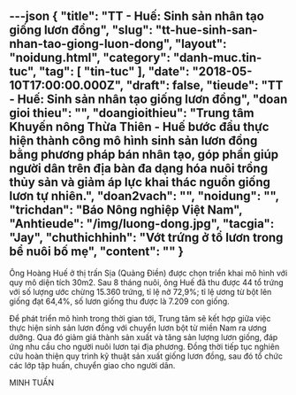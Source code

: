 ---json
{
    "title": "TT - Huế: Sinh sản nhân tạo giống lươn đồng",
    "slug": "tt-hue-sinh-san-nhan-tao-giong-luon-dong",
    "layout": "noidung.html",
    "category": "danh-muc.tin-tuc",
    "tag": [
        "tin-tuc"
    ],
    "date": "2018-05-10T17:00:00.000Z",
    "draft": false,
    "tieude": "TT - Huế: Sinh sản nhân tạo giống lươn đồng",
    "doan gioi thieu": "",
    "doangioithieu": "Trung tâm Khuyến nông Thừa Thiên - Huế bước đầu thực hiện thành công mô hình sinh sản lươn đồng bằng phương pháp bán nhân tạo, góp phần giúp người dân trên địa bàn đa dạng hóa nuôi trồng thủy sản và giảm áp lực khai thác nguồn giống lươn tự nhiên.",
    "doan2vach": "",
    "noidung": "",
    "trichdan": "Báo Nông nghiệp Việt Nam",
    "Anhtieude": "/img/luong-dong.jpg",
    "tacgia": "Jay",
    "chuthichhinh": "Vớt trứng ở tổ lươn trong bể nuôi bố mẹ",
    "__content__": ""
}
---
<p><span style="font-size:14px">&Ocirc;ng Ho&agrave;ng Huế ở thị trấn Sịa (Quảng Điền) được chọn triển khai m&ocirc; h&igrave;nh với quy m&ocirc; diện t&iacute;ch 30m2. Sau 8 th&aacute;ng nu&ocirc;i, &ocirc;ng Huế đ&atilde; thu được 44 tổ trứng với số lượng ước chừng 15.360 trứng, tỉ lệ nở 72,9%; tỉ lệ ương từ bột l&ecirc;n giống đạt 64,4%, số lươn giống thu được l&agrave; 7.209 con giống.</span></p>

<p><span style="font-size:14px">Để ph&aacute;t triển m&ocirc; h&igrave;nh trong thời gian tới, Trung t&acirc;m sẽ kết hợp giữa việc thực hiện sinh sản lươn đồng với chuyển lươn bột từ miền Nam ra ương dưỡng. Qua đ&oacute; giảm gi&aacute; th&agrave;nh sản xuất v&agrave; tăng sản lượng lươn giống, đ&aacute;p ứng nhu cầu cho người nu&ocirc;i lươn tại địa phương. Đồng thời tiếp tục nghi&ecirc;n cứu ho&agrave;n thiện quy tr&igrave;nh kỹ thuật sản xuất giống lươn đồng, sau đ&oacute; tổ chức c&aacute;c lớp tập huấn, chuyển giao cho người d&acirc;n.</span></p>

<p><span style="font-size:14px">MINH TUẤN</span></p>
